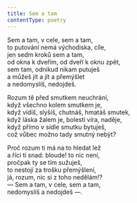 ```yaml
---
title: Sem a tam
contentType: poetry
---
```


Sem a tam, v cele, sem a tam,  
to putování nemá východiska, cíle,  
jen sedm kroků sem a tam,  
od okna k dveřím, od dveří k oknu zpět,  
sem tam, odnikud nikam putuješ  
a můžeš jít a jít a přemýšlet  
a nedomyslíš, nedojdeš.

Rozum tě před smutkem neuchrání,  
když všechno kolem smutkem je,  
když vidíš, slyšíš, chutnáš, hmatáš smutek,  
když láska žalem je, bolestí víra, naděje,  
když přímo v sídle smutku bytuješ,  
což vůbec možno tady smutný nebýt?

Proč rozum ti má na to hledat lež  
a říci ti snad: bloude! to nic není,  
pročpak ty se tím sužuješ,  
to nestojí za trošku přemýšlení,  
já, rozum, nic si z toho nedělám!?  
— Sem a tam, v cele, sem a tam,  
nedomyslíš a nedojdeš —.
